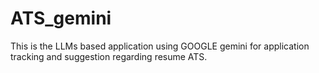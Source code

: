 # ATS_gemini
This is the LLMs based application using GOOGLE gemini for application tracking and suggestion regarding resume ATS.
